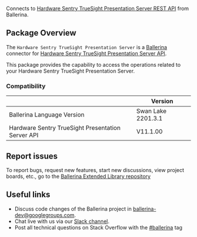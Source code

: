 Connects to [Hardware Sentry TrueSight Presentation Server REST API](https://docs.bmc.com/docs/display/tsps107/Getting+started) from Ballerina.

## Package Overview
The `Hardware Sentry TrueSight Presentation Server` is a [Ballerina](https://ballerina.io/) connector for [Hardware Sentry TrueSight Presentation Server API](https://docs.bmc.com/docs/display/tsps107/Developing).  

This package provides the capability to access the operations related to your Hardware Sentry TrueSight Presentation Server.

### Compatibility
|                                                   | Version               |
|---------------------------------------------------|-----------------------|
| Ballerina Language Version                        | Swan Lake 2201.3.1      |
| Hardware Sentry TrueSight Presentation Server API | V11.1.00              |

## Report issues
To report bugs, request new features, start new discussions, view project boards, etc., go to the [Ballerina Extended Library repository](https://github.com/ballerina-platform/ballerina-extended-library)

## Useful links
- Discuss code changes of the Ballerina project in [ballerina-dev@googlegroups.com](mailto:ballerina-dev@googlegroups.com).
- Chat live with us via our [Slack channel](https://ballerina.io/community/slack/).
- Post all technical questions on Stack Overflow with the [#ballerina](https://stackoverflow.com/questions/tagged/ballerina) tag
